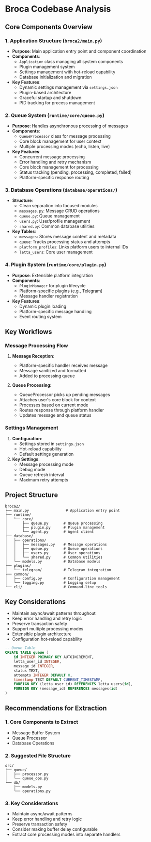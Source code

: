 # Broca Codebase Analysis

## Core Components Overview

### 1. Application Structure (`broca2/main.py`)
- **Purpose**: Main application entry point and component coordination
- **Components**:
  - `Application` class managing all system components
  - Plugin management system
  - Settings management with hot-reload capability
  - Database initialization and migration
- **Key Features**:
  - Dynamic settings management via `settings.json`
  - Plugin-based architecture
  - Graceful startup and shutdown
  - PID tracking for process management

### 2. Queue System (`runtime/core/queue.py`)
- **Purpose**: Handles asynchronous processing of messages
- **Components**:
  - `QueueProcessor` class for message processing
  - Core block management for user context
  - Multiple processing modes (echo, listen, live)
- **Key Features**:
  - Concurrent message processing
  - Error handling and retry mechanism
  - Core block management for processing
  - Status tracking (pending, processing, completed, failed)
  - Platform-specific response routing

### 3. Database Operations (`database/operations/`)
- **Structure**:
  - Clean separation into focused modules
  - `messages.py`: Message CRUD operations
  - `queue.py`: Queue management
  - `users.py`: User/profile management
  - `shared.py`: Common database utilities
- **Key Tables**:
  - `messages`: Stores message content and metadata
  - `queue`: Tracks processing status and attempts
  - `platform_profiles`: Links platform users to internal IDs
  - `letta_users`: Core user management

### 4. Plugin System (`runtime/core/plugin.py`)
- **Purpose**: Extensible platform integration
- **Components**:
  - `PluginManager` for plugin lifecycle
  - Platform-specific plugins (e.g., Telegram)
  - Message handler registration
- **Key Features**:
  - Dynamic plugin loading
  - Platform-specific message handling
  - Event routing system

## Key Workflows

### Message Processing Flow
1. **Message Reception**:
   - Platform-specific handler receives message
   - Message sanitized and formatted
   - Added to processing queue

2. **Queue Processing**:
   - QueueProcessor picks up pending messages
   - Attaches user's core block for context
   - Processes based on current mode
   - Routes response through platform handler
   - Updates message and queue status

### Settings Management
1. **Configuration**:
   - Settings stored in `settings.json`
   - Hot-reload capability
   - Default settings generation
2. **Key Settings**:
   - Message processing mode
   - Debug mode
   - Queue refresh interval
   - Maximum retry attempts

## Project Structure
```
broca2/
├── main.py                 # Application entry point
├── runtime/
│   └── core/
│       ├── queue.py       # Queue processing
│       ├── plugin.py      # Plugin management
│       └── agent.py       # Agent client
├── database/
│   ├── operations/
│   │   ├── messages.py    # Message operations
│   │   ├── queue.py       # Queue operations
│   │   ├── users.py       # User operations
│   │   └── shared.py      # Common utilities
│   └── models.py          # Database models
├── plugins/
│   └── telegram/          # Telegram integration
├── common/
│   ├── config.py          # Configuration management
│   └── logging.py         # Logging setup
└── cli/                   # Command-line tools
```

## Key Considerations
- Maintain async/await patterns throughout
- Keep error handling and retry logic
- Preserve transaction safety
- Support multiple processing modes
- Extensible plugin architecture
- Configuration hot-reload capability

```sql
-- Queue Table
CREATE TABLE queue (
    id INTEGER PRIMARY KEY AUTOINCREMENT,
    letta_user_id INTEGER,
    message_id INTEGER,
    status TEXT,
    attempts INTEGER DEFAULT 0,
    timestamp TEXT DEFAULT CURRENT_TIMESTAMP,
    FOREIGN KEY (letta_user_id) REFERENCES letta_users(id),
    FOREIGN KEY (message_id) REFERENCES messages(id)
)
```

## Recommendations for Extraction

### 1. Core Components to Extract
- Message Buffer System
- Queue Processor
- Database Operations

### 2. Suggested File Structure
```
src/
├── queue/
│   ├── processor.py
│   └── queue_ops.py
└── db/
    ├── models.py
    └── operations.py
```

### 3. Key Considerations
- Maintain async/await patterns
- Keep error handling and retry logic
- Preserve transaction safety
- Consider making buffer delay configurable
- Extract core processing modes into separate handlers 